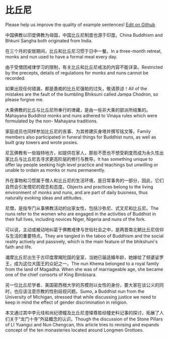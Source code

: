 # 比丘尼

Please help us improve the quality of example sentences! [Edit on Github](https://github.com/jiyushe/jiyu-example-sentence-source/blob/main/chinese/biqiuni.md)

<p><span class="chinese">中国佛教以印度佛教为母国，中国比丘尼制度也源于印度。</span><span class="english">China Buddhism and Bhkuni Sangha both originated from India.</span></p>

<p><span class="chinese">在三个月的安居期间，比丘和比丘尼习惯于日中一餐。</span><span class="english">In a three-month retreat, monks and nun used to have a formal meal every day.</span></p>

<p><span class="chinese">由于受僧团戒律学习的限制，有关比丘和比丘尼戒法的内容不能详录。</span><span class="english">Restricted by the precepts, details of regulations for monks and nuns cannot be recorded.</span></p>

<p><span class="chinese">如果出现任何错漏，都是愚痴的比丘尼强帕的过失，敬请原谅！</span><span class="english">All of the mistakes are the fault of the bumbling Bhiksuni called Jampa Chodron, so please forgive me.</span></p>

<p><span class="chinese">大乘佛教的比丘与比丘尼所奉行的律藏，是由一些非大乘的部派所结集的。</span><span class="english">Mahayana Buddhist monks and nuns adhered to Vinaya rules which were formulated by the non- Mahayana traditions.</span></p>

<p><span class="chinese">家庭成员也同样参加比丘尼的丧事、为其修建灰身塔并撰写铭文等。</span><span class="english">Family members also participated in funeral things for Buddhist nuns, as well as built gray towers and wrote posies.</span></p>

<p><span class="chinese">尼瓦佛教有一些独特地方，如提供在家人，那些不愿也不想受剃度而成为永久性出家比丘与比丘尼去寻求更高阶层的修行与教导。</span><span class="english">It has something unique to offer lay people seeking high level practice and teachings but unwilling or unable to ordain as monks or nuns permanently.</span></p>

<p><span class="chinese">外在事物和习惯属于僧人和比丘尼的生活环境，是日常事务的一部分，因此，它们自然会引发僧尼的观念和态度。</span><span class="english">Objects and practices belong to the living environment of monks and nuns, and are part of daily business, thus naturally evoking ideas and attitudes.</span></p>

<p><span class="chinese">尼僧，是指专门从事佛教活动的出家女性，包括沙弥尼、式叉尼和比丘尼。</span><span class="english">The nuns refer to the women who are engaged in the activities of Buddhist in their full lives, including novices Niger, Nigeria and nuns of the fork.</span></p>

<p><span class="chinese">可以说，主动或被动地纠葛于佛教戒律与世俗社会之中，是两晋南北朝比丘尼信仰与生活的重要特点。</span><span class="english">They are tangled in the taboo of Buddhism and the social reality actively and passively, which is the main feature of the bhikshuni's faith and life.</span></p>

<p><span class="chinese">谶摩比丘尼出生于古印度摩羯陀国的皇室，当她已届适婚年龄，她嫁给了频婆娑罗王，成为这位大国王的众妃之一。</span><span class="english">The nun Khema belonged to a royal family from the land of Magadha. When she was of marriageable age, she became one of the chief consorts of King Bimbisara.</span></p>

<p><span class="chinese">另一位比丘尼学者、美国密西根大学的苏模则以女性的身份，要大家在谈公义的同时，也应该注意宗教的性别歧视问题。</span><span class="english">Sumo, a Buddhist nun from the University of Michigan, stressed that while discussing justice we need to keep in mind the effect of gender discrimination in religion.</span></p>

<p><span class="chinese">本文通过其中李元珪和尚纪德幢及比丘尼澄璨尊胜经幢史料记事的探讨，拓展了人们关于“龙门十寺”外延概念的认识。</span><span class="english">Though the discussion of the Stone Pillars of LI Yuangui and Nun Chengcan, this article tries to revising and expands concept of the ten monasteries located around Longmen Grottoes.</span></p>

